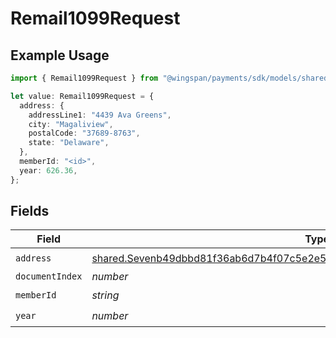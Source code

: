 # Remail1099Request

## Example Usage

```typescript
import { Remail1099Request } from "@wingspan/payments/sdk/models/shared";

let value: Remail1099Request = {
  address: {
    addressLine1: "4439 Ava Greens",
    city: "Magaliview",
    postalCode: "37689-8763",
    state: "Delaware",
  },
  memberId: "<id>",
  year: 626.36,
};
```

## Fields

| Field                                                                                                                                                                             | Type                                                                                                                                                                              | Required                                                                                                                                                                          | Description                                                                                                                                                                       |
| --------------------------------------------------------------------------------------------------------------------------------------------------------------------------------- | --------------------------------------------------------------------------------------------------------------------------------------------------------------------------------- | --------------------------------------------------------------------------------------------------------------------------------------------------------------------------------- | --------------------------------------------------------------------------------------------------------------------------------------------------------------------------------- |
| `address`                                                                                                                                                                         | [shared.Sevenb49dbbd81f36ab6d7b4f07c5e2e53f40e36eb7b83d1488f379e993b830eec56](../../../sdk/models/shared/sevenb49dbbd81f36ab6d7b4f07c5e2e53f40e36eb7b83d1488f379e993b830eec56.md) | :heavy_check_mark:                                                                                                                                                                | N/A                                                                                                                                                                               |
| `documentIndex`                                                                                                                                                                   | *number*                                                                                                                                                                          | :heavy_minus_sign:                                                                                                                                                                | N/A                                                                                                                                                                               |
| `memberId`                                                                                                                                                                        | *string*                                                                                                                                                                          | :heavy_check_mark:                                                                                                                                                                | N/A                                                                                                                                                                               |
| `year`                                                                                                                                                                            | *number*                                                                                                                                                                          | :heavy_check_mark:                                                                                                                                                                | N/A                                                                                                                                                                               |